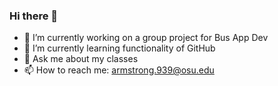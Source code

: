 ### Hi there 👋
- 🔭 I’m currently working on a group project for Bus App Dev
- 🌱 I’m currently learning functionality of GitHub
- 💬 Ask me about my classes
- 📫 How to reach me: armstrong.939@osu.edu
<!--
**NotCharles2/NotCharles2** is a ✨ _special_ ✨ repository because its `README.md` (this file) appears on your GitHub profile.

Here are some ideas to get you started:

- 🔭 I’m currently working on a group project for Bus App Dev
- 🌱 I’m currently learning functionality of GitHub
- 💬 Ask me about my classes
- 📫 How to reach me: armstrong.939@osu.edu
-->
